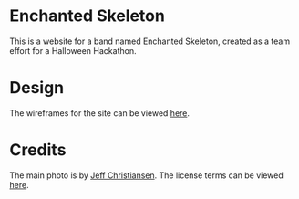 # Enchanted Skeleton
This is a website for a band named Enchanted Skeleton, created as a team effort for a Halloween Hackathon.

# Design
The wireframes for the site can be viewed [here](https://balsamiq.cloud/seqinpb/poikplj).

# Credits
The main photo is by [Jeff Christiansen](https://www.flickr.com/photos/jeffchristiansen/5147220849). 
The license terms can be viewed [here](https://creativecommons.org/licenses/by-sa/2.0/).